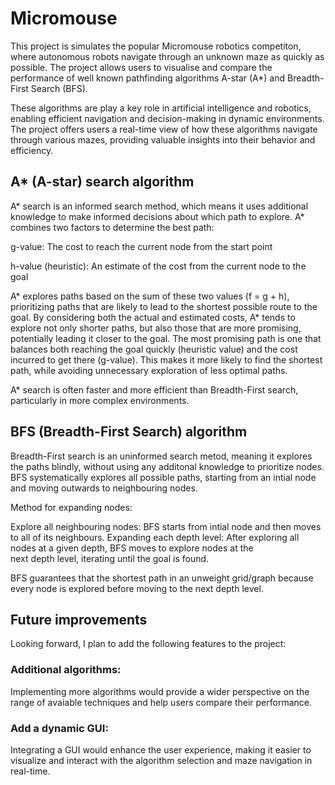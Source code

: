 # Micromouse
 
This project is simulates the popular Micromouse robotics competiton, where autonomous robots navigate through an unknown maze as quickly as possible. The project allows users to visualise and compare the performance of well known pathfinding algorithms A-star (A*) and Breadth-First Search (BFS). 

These algorithms are play a key role in artificial intelligence and robotics, enabling efficient navigation and decision-making in dynamic environments. The project offers users a real-time view of how these algorithms navigate through various mazes, providing valuable insights into their behavior and efficiency. 

## A* (A-star) search algorithm
A* search is an informed search method, which means it uses additional knowledge to make informed decisions about which path to explore. A* combines two factors to determine the best path: 

  g-value: The cost to reach the current node from the start point
  
  h-value (heuristic): An estimate of the cost from the current node to the goal

A* explores paths based on the sum of these two values (f = g + h), prioritizing paths that are likely to lead to the shortest possible route to the goal. By considering both the actual and estimated costs, A* tends to explore not only shorter paths, but also those that are more promising, potentially leading it closer to the goal. The most promising path is one that balances both reaching the goal quickly (heuristic value) and the cost incurred to get there (g-value). This makes it more likely to find the shortest path, while avoiding unnecessary exploration of less optimal paths. 

A* search is often faster and more efficient than Breadth-First search, particularly in more complex environments. 

## BFS (Breadth-First Search) algorithm
Breadth-First search is an uninformed search metod, meaning it explores the paths blindly, without using any additonal knowledge to prioritize nodes. BFS systematically explores all possible paths, starting from an intial node and moving outwards to neighbouring nodes. 

Method for expanding nodes: 

  Explore all neighbouring nodes: BFS starts from intial node and then moves to all of its neighbours. 
  Expanding each depth level: After exploring all nodes at a given depth, BFS moves to explore nodes at the  
  next depth level, iterating until the goal is found.

BFS guarantees that the shortest path in an unweight grid/graph because every node is explored before moving to the next depth level. 

## Future improvements
Looking forward, I plan to add the following features to the project: 

### Additional algorithms:
Implementing more algorithms would provide a wider perspective on the range of avaiable techniques and help users compare their performance. 

### Add a dynamic GUI: 
Integrating a GUI would enhance the user experience, making it easier to visualize and interact with the algorithm selection and maze navigation in real-time. 
